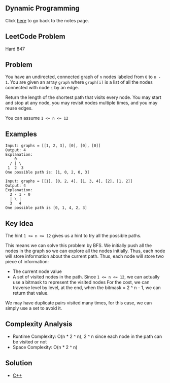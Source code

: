 ## Dynamic Programming
Click [here](../notes.md) to go back to the notes page.

## LeetCode Problem
Hard 847

## Problem
You have an undirected, connected graph of `n` nodes labeled from `0` to `n - 1`. You are given an array `graph` where `graph[i]` is a list of all the nodes connected with node `i` by an edge.

Return the length of the shortest path that visits every node. You may start and stop at any node, you may revisit nodes multiple times, and you may reuse edges.

You can assume `1 <= n <= 12`

## Examples
```
Input: graphs = [[1, 2, 3], [0], [0], [0]]
Output: 4
Explanation:
    0
  / | \
 1  2  3
One possible path is: [1, 0, 2, 0, 3]

Input: graphs = [[1], [0, 2, 4], [1, 3, 4], [2], [1, 2]]
Output: 4
Explanation:
  2 - 1 - 0
  | \ |
  3   4
One possible path is [0, 1, 4, 2, 3]
```

## Key Idea
The hint `1 <= n <= 12` gives us a hint to try all the possible paths.

This means we can solve this problem by BFS. We initially push all the nodes in the graph so we can explore all the nodes initially. Thus, each node will store information about the current path. Thus, each node will store two piece of information:
- The current node value
- A set of visited nodes in the path. Since `1 <= n <= 12`, we can actually use a bitmask to represent the visited nodes
For the cost, we can traverse level by level, at the end, when the bitmask = 2 ^ n - 1, we can return that value.

We may have duplicate pairs visited many times, for this case, we can simply use a set to avoid it.

## Complexity Analysis
- Runtime Complexity: O(n * 2 ^ n), 2 ^ n since each node in the path can be visited or not
- Space Complexity: O(n * 2 ^ n)

## Solution
- [C++](solution.cpp)